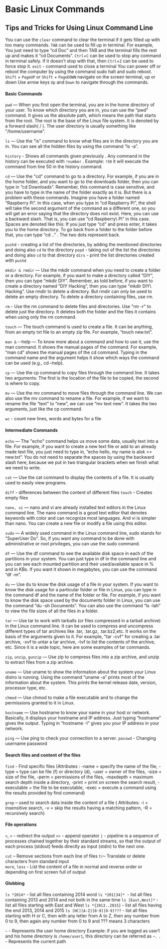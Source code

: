 
# Basic Linux Commands

## Tips and Tricks for Using Linux Command Line

You can use the ```clear``` command to clear the terminal if it gets filled up with too many commands.
```TAB``` can be used to fill up in terminal. For example, You just need to type “cd Doc” and then TAB and the terminal fills the rest up and makes it “cd Documents”.
```Ctrl```+```C``` can be used to stop any command in terminal safely. If it doesn't stop with that, then ```Ctrl```+```Z``` can be used to force stop it.
```exit``` - command used to close a terminal
You can power off or reboot the computer by using the command sudo halt and sudo reboot.
```Shift``` + ```PageUP```  or ```Shift``` + ```PageDOWN``` navigate on the screen terminal, up or down 
Use arrow keys ```Up``` and ```Down``` to navigate through the commands. 

#### Basic Commands

```pwd``` — When you first open the terminal, you are in the home directory of your user. To know which directory you are in, you can use the “pwd” command. It gives us the absolute path, which means the path that starts from the root. The root is the base of the Linux file system. It is denoted by a forward slash( / ). The user directory is usually something like "/home/username".

 ```ls``` — Use the "ls" command to know what files are in the directory you are in. You can see all the hidden files by using the command “ls -a”.

 ```history``` - Shows all commands given previously . Any command in the history can be executed with ```!number```  . Example: ```!50```  it will execute the command from line 50 in the history command.

 ```cd``` — Use the "cd" command to go to a directory. For example, if you are in the home folder, and you want to go to the downloads folder, then you can type in “cd Downloads”. Remember, this command is case sensitive, and you have to type in the name of the folder exactly as it is. But there is a problem with these commands. Imagine you have a folder named “Raspberry Pi”. In this case, when you type in “cd Raspberry Pi”, the shell will take the second argument of the command as a different one, so you will get an error saying that the directory does not exist. Here, you can use a backward slash. That is, you can use “cd Raspberry\ Pi” in this case. Spaces are denoted like this: If you just type “cd” and press enter, it takes you to the home directory. To go back from a folder to the folder before that, you can type “cd ..” . The two dots represent back.

```pushd``` - creating a list of the directories, by adding the mentioned directories and doing also ```cd``` to the directory
```popd``` - taking out of the list the directories and doing also ```cd``` to that directory
```dirs``` - print the list directories created with ```pushd```  

 ```mkdir & rmdir``` — Use the mkdir command when you need to create a folder or a directory. For example, if you want to make a directory called “DIY”, then you can type “mkdir DIY”. Remember, as told before, if you want to create a directory named “DIY Hacking”, then you can type “mkdir DIY\ Hacking”. Use rmdir to delete a directory. But rmdir can only be used to delete an empty directory. To delete a directory containing files, use rm.

 ```rm``` - Use the rm command to delete files and directories.  Use "rm -r" to delete just the directory. It deletes both the folder and the files it contains when using only the rm command.

 ```touch``` — The touch command is used to create a file. It can be anything, from an empty txt file to an empty zip file. For example, “touch new.txt”.

 ```man &``` --help — To know more about a command and how to use it, use the man command. It shows the manual pages of the command. For example, “man cd” shows the manual pages of the cd command. Typing in the command name and the argument helps it show which ways the command can be used (e.g., cd –help).

 ```cp``` — Use the cp command to copy files through the command line. It takes two arguments: The first is the location of the file to be copied, the second is where to copy.

 ```mv``` — Use the mv command to move files through the command line. We can also use the mv command to rename a file. For example, if we want to rename the file “text” to “new”, we can use “mv text new”. It takes the two arguments, just like the cp command.

```wc``` - count new lines, words and bytes for a file

#### Intermediate Commands

 ```echo``` — The "echo" command helps us move some data, usually text into a file. For example, if you want to create a new text file or add to an already made text file, you just need to type in, “echo hello, my name is alok >> new.txt”. You do not need to separate the spaces by using the backward slash here, because we put in two triangular brackets when we finish what we need to write.

 ```cat``` — Use the cat command to display the contents of a file. It is usually used to easily view programs.

 ```diff``` - differences between the content of different files 
 ```touch``` - Creates empty files

 ```nano, vi``` — nano and vi are already installed text editors in the Linux command line. The nano command is a good text editor that denotes keywords with color and can recognize most languages. And vi is simpler than nano. You can create a new file or modify a file using this editor. 

 ```sudo``` — A widely used command in the Linux command line, sudo stands for "SuperUser Do". So, if you want any command to be done with administrative or root privileges, you can use the sudo command.

  ```df``` — Use the df command to see the available disk space in each of the partitions in your system. You can just type in df in the command line and you can see each mounted partition and their used/available space in % and in KBs. If you want it shown in megabytes, you can use the command “df -m”.

  ```du``` — Use du to know the disk usage of a file in your system. If you want to know the disk usage for a particular folder or file in Linux, you can type in the command df and the name of the folder or file. For example, if you want to know the disk space used by the documents folder in Linux, you can use the command “du -sh Documents”. You can also use the command “ls -lah” to view the file sizes of all the files in a folder.

 ```tar``` — Use tar to work with tarballs (or files compressed in a tarball archive) in the Linux command line. It can be used to compress and uncompress different types of tar archives like .tar, .tar.gz, .tar.bz2,etc. It works on the basis of the arguments given to it. For example, "tar -cvf" for creating a .tar archive, -xvf to untar a tar archive, -tvf to list the contents of the archive, etc. Since it is a wide topic, here are some examples of tar commands.

  ```zip```, ```unzip```, ```gunzip``` — Use zip to compress files into a zip archive, and unzip to extract files from a zip archive.

  ```uname``` — Use uname to show the information about the system your Linux distro is running. Using the command “uname -a” prints most of the information about the system. This prints the kernel release date, version, processor type, etc.

  ```chmod``` — Use chmod to make a file executable and to change the permissions granted to it in Linux. 

  ```hostname``` — Use hostname to know your name in your host or network. Basically, it displays your hostname and IP address. Just typing “hostname” gives the output. Typing in “hostname -I” gives you your IP address in your network.

  ```ping``` — Use ping to check your connection to a server.
  ```passwd``` - Changing username password

#### Search files and content of the files
  ```find``` - Find specific files (Attributes : -name = specify the name of the file, -type = type can be file (f) or directory (d), -user = owner of the files, -size = size of the file, -perm = permissions of the files, -maxdepth = maximum search depth inside a directory, -print = print on screen the search result,  -executable = the file to be executable, -exec = execute a command using the results provided by find command)

 ```grep``` – used to search data inside the content of a file ( Attributes: -i = insensitive search, -v = skip the results having a matching pattern, -R = recursively search)  

#### File operations

```<```, ```>``` - redirect the output
```>>```  - append operator
```|``` - pipeline is a sequence of processes chained together by their standard streams, so that the output of each process (stdout) feeds directly as input (stdin) to the next one.     

```cut``` – Remove sections from each line of files 
```tr```– Translate or delete characters from standard input   
```more```, ```less``` - List the content of a file in normal and reverse order or depending on first screen full of output

#### Globbing
```ls *2014*```  - list all files containing 2014 word
```ls *201[34]*```  - list all files containing 2013 and 2014 and not both in the same time
```ls [East,West]*``` - list all files starting with East and West 
```ls *{2013..2015}``` - list all files having the end 2013, 2014 and 2015 
```ls [HC][A-Z][0-9][0-9]???``` - list all files starting with H or C, then with any letter from A to Z, then any number from 0 to 9, then again any number from 0 to 9 and ??? means 3 characters

```~``` - Represents the user home directory  Example: if you are logged as user1 and his home directory is ```/home/user1```, this directory can be referred as ```~.``` 
```.``` - Represents the current path 

